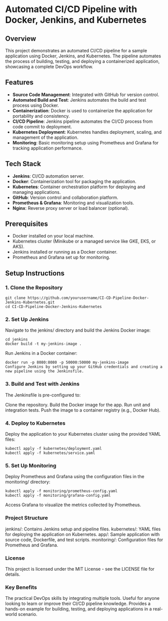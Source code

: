 # Automated CI/CD Pipeline with Docker, Jenkins, and Kubernetes

## Overview

This project demonstrates an automated CI/CD pipeline for a sample application using Docker, Jenkins, and Kubernetes. The pipeline automates the process of building, testing, and deploying a containerized application, showcasing a complete DevOps workflow.

## Features

- **Source Code Management**: Integrated with GitHub for version control.
- **Automated Build and Test**: Jenkins automates the build and test process using Docker.
- **Containerization**: Docker is used to containerize the application for portability and consistency.
- **CI/CD Pipeline**: Jenkins pipeline automates the CI/CD process from code commit to deployment.
- **Kubernetes Deployment**: Kubernetes handles deployment, scaling, and management of the application.
- **Monitoring**: Basic monitoring setup using Prometheus and Grafana for tracking application performance.

## Tech Stack

- **Jenkins**: CI/CD automation server.
- **Docker**: Containerization tool for packaging the application.
- **Kubernetes**: Container orchestration platform for deploying and managing applications.
- **GitHub**: Version control and collaboration platform.
- **Prometheus & Grafana**: Monitoring and visualization tools.
- **Nginx**: Reverse proxy server or load balancer (optional).

## Prerequisites

- Docker installed on your local machine.
- Kubernetes cluster (Minikube or a managed service like GKE, EKS, or AKS).
- Jenkins installed or running as a Docker container.
- Prometheus and Grafana set up for monitoring.

## Setup Instructions

### 1. Clone the Repository

```
git clone https://github.com/yourusername/CI-CD-Pipeline-Docker-Jenkins-Kubernetes.git
cd CI-CD-Pipeline-Docker-Jenkins-Kubernetes
```
### 2. Set Up Jenkins
Navigate to the jenkins/ directory and build the Jenkins Docker image:

```
cd jenkins
docker build -t my-jenkins-image .
```
Run Jenkins in a Docker container:
```
docker run -p 8080:8080 -p 50000:50000 my-jenkins-image
Configure Jenkins by setting up your GitHub credentials and creating a new pipeline using the Jenkinsfile.
```

### 3. Build and Test with Jenkins
The Jenkinsfile is pre-configured to:

Clone the repository.
Build the Docker image for the app.
Run unit and integration tests.
Push the image to a container registry (e.g., Docker Hub).

### 4. Deploy to Kubernetes

Deploy the application to your Kubernetes cluster using the provided YAML files:

```
kubectl apply -f kubernetes/deployment.yaml
kubectl apply -f kubernetes/service.yaml
```
### 5. Set Up Monitoring
Deploy Prometheus and Grafana using the configuration files in the monitoring/ directory:

```
kubectl apply -f monitoring/prometheus-config.yaml
kubectl apply -f monitoring/grafana-config.yaml
```

Access Grafana to visualize the metrics collected by Prometheus.

### Project Structure
jenkins/: Contains Jenkins setup and pipeline files.
kubernetes/: YAML files for deploying the application on Kubernetes.
app/: Sample application with source code, Dockerfile, and test scripts.
monitoring/: Configuration files for Prometheus and Grafana.


### License
This project is licensed under the MIT License - see the LICENSE file for details.

### Key Benefits
The practical DevOps skills by integrating multiple tools.
Useful for anyone looking to learn or improve their CI/CD pipeline knowledge.
Provides a hands-on example for building, testing, and deploying applications in a real-world scenario.
